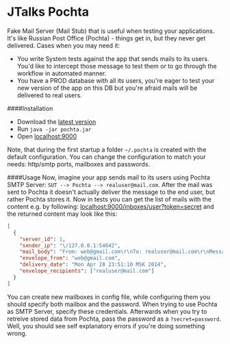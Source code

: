 JTalks Pochta
======

Fake Mail Server (Mail Stub) that is useful when testing your applications. 
It's like Russian Post Office (Pochta) - things get in, but they never get delivered. Cases when you may need it:
- You write System tests against the app that sends mails to its users. You'd like to intercept those message to test 
them or to go through the workflow in automated manner.
- You have a PROD database with all its users, you're eager to test your new version of the app on this DB but you're 
afraid mails will be delivered to real users.

####Installation
- Download the [latest version](http://repo.jtalks.org/content/repositories/releases/org/jtalks/jtalks-pochta/1.4/jtalks-pochta-1.4.jar)
- Run `java -jar pochta.jar`
- Open [localhost:9000](http://localhost:9000)

Note, that during the first startup a folder `~/.pochta` is created with the default configuration. You can change the configuration to match your needs: http/smtp ports, mailboxes and passwords.

####Usage
Now, imagine your app sends mail to its users using Pochta SMTP Server: `SUT --> Pochta --> realuser@mail.com`. After the mail was sent 
to Pochta it doesn't actually deliver the message to the end user, but rather Pochta stores it. Now in tests you can get the list of mails with the content e.g. by following: [localhost:9000/inboxes/user?token=secret](http://localhost:9000/inboxes/user?token=secret) and the returned content may look like this:
```json
[
  {
    "server_id": 1,
    "sender_ip": "\/127.0.0.1:54642",
    "mail_body": "From: web@gmail.com\r\nTo: realuser@mail.com\r\nMessage-ID: <1722681408.0.1398714670448.JavaMail.sbashkyrtsev@sbashkyrtsev-nb.local>\r\nSubject: This is the long  long long long long long long longSubject Line!\r\nMIME-Version: 1.0\r\nContent-Type: text\/plain; charset=us-ascii\r\nContent-Transfer-Encoding: 7bit\r\n\r\nThis is actual message\r\n",
    "envelope_from": "web@gmail.com",
    "delivery_date": "Mon Apr 28 23:51:10 MSK 2014",
    "envelope_recipients": ["realuser@mail.com"]
  }
]
```

You can create new mailboxes in config file, while configuring them you should specify both mailbox and the password. When trying to use Pochta as SMTP Server,
specify these credentials. Afterwards when you try to retreive stored data from Pochta, pass the password as a `?secret=password`. Well, you should see self 
explanatory errors if you're doing something wrong. 

